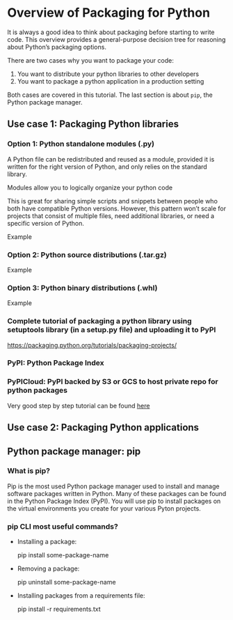 # Overview of Packaging for Python

It is always a good idea to think about packaging before starting to write code. This overview provides a general-purpose decision tree for reasoning about Python’s packaging options.

There are two cases why you want to package your code:

1. You want to distribute your python libraries to other developers
2. You want to package a python application in a production setting

Both cases are covered in this tutorial. The last section is about ``pip``, the Python package manager.

## Use case 1: Packaging Python libraries

### Option 1: Python standalone modules (.py)

A Python file can be redistributed and reused as a module, provided it is written for the right version of Python, and only relies on the standard library.

Modules allow you to logically organize your python code

This is great for sharing simple scripts and snippets between people who both have compatible Python versions. However, this pattern won’t scale for projects that consist of multiple files, need additional libraries, or need a specific version of Python.

Example

### Option 2: Python source distributions (.tar.gz)

Example

### Option 3: Python binary distributions (.whl)

Example

### Complete tutorial of packaging a python library using setuptools library (in a setup.py file) and uploading it to PyPI

https://packaging.python.org/tutorials/packaging-projects/

### PyPI: Python Package Index

### PyPICloud: PyPI backed by S3 or GCS to host private repo for python packages

Very good step by step tutorial can be found [here](https://medium.com/@d.tresoldi5/deploying-a-pypi-server-in-minutes-with-gcp-17c6b0b92e79)

## Use case 2: Packaging Python applications


## Python package manager: pip

### What is pip?

Pip is the most used Python package manager used to install and manage software packages written in Python. 
Many of these packages can be found in the Python Package Index (PyPI). 
You will use pip to install packages on the virtual environments you create for your various Pyton projects.

### pip CLI most useful commands?

- Installing a package:

    pip install some-package-name

- Removing a package:

    pip uninstall some-package-name

- Installing packages from a requirements file:

    pip install -r requirements.txt





